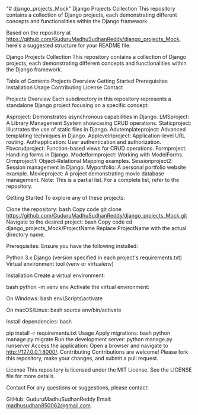 "# django_projects_Mock" 
Django Projects Collection
This repository contains a collection of Django projects, each demonstrating different concepts and functionalities within the Django framework.

Based on the repository at https://github.com/GuduruMadhuSudhanReddy/django_projects_Mock, here's a suggested structure for your README file:

Django Projects Collection
This repository contains a collection of Django projects, each demonstrating different concepts and functionalities within the Django framework.

Table of Contents
Projects Overview
Getting Started
Prerequisites
Installation
Usage
Contributing
License
Contact

Projects Overview
Each subdirectory in this repository represents a standalone Django project focusing on a specific concept:

Asproject: Demonstrates asynchronous capabilities in Django.
LMSproject: A Library Management System showcasing CRUD operations.
Staticproject: Illustrates the use of static files in Django.
Advtemplateproject: Advanced templating techniques in Django.
Applevelrlproject: Application-level URL routing.
Authapplication: User authentication and authorization.
Fbvcrudproject: Function-based views for CRUD operations.
Formproject: Handling forms in Django.
Modelformproject: Working with ModelForms.
Ormproject1: Object-Relational Mapping examples.
Sessionproject2: Session management in Django.
Myportfolio: A personal portfolio website example.
Movieproject: A project demonstrating movie database management.
Note: This is a partial list. For a complete list, refer to the repository.


Getting Started
To explore any of these projects:

Clone the repository:
bash
Copy code
git clone https://github.com/GuduruMadhuSudhanReddy/django_projects_Mock.git
Navigate to the desired project:
bash
Copy code
cd django_projects_Mock/ProjectName
Replace ProjectName with the actual directory name.



Prerequisites:
Ensure you have the following installed:

Python 3.x
Django (version specified in each project's requirements.txt)
Virtual environment tool (venv or virtualenv)



Installation
Create a virtual environment:

bash
python -m venv env
Activate the virtual environment:

On Windows:
bash
env\Scripts\activate

On macOS/Linux:
bash
source env/bin/activate

Install dependencies:
bash

pip install -r requirements.txt
Usage
Apply migrations:
bash
python manage.py migrate
Run the development server:
python manage.py runserver
Access the application: Open a browser and navigate to http://127.0.0.1:8000/.
Contributing
Contributions are welcome! Please fork this repository, make your changes, and submit a pull request.

License
This repository is licensed under the MIT License. See the LICENSE file for more details.

Contact
For any questions or suggestions, please contact:

GitHub: GuduruMadhuSudhanReddy
Email: madhusudhan850062@gmail.com.






